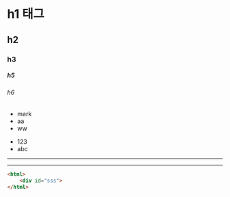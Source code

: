 # h1 태그
## h2
### h3
##### h5
###### h6

* mark
* aa
* ww
  
- 123
- abc

---

---

``` html
<html>
    <div id="sss">
</html>
```